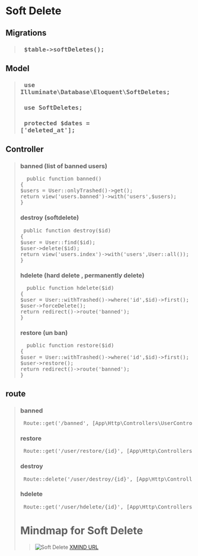 # Soft Delete
## Migrations
> ### <pre> $table->softDeletes(); </pre>


## Model
> ### <pre> use Illuminate\Database\Eloquent\SoftDeletes;</pre>
> ### <pre> use SoftDeletes; </pre>
> ### <pre> protected $dates = ['deleted_at']; </pre>


## Controller
> ### banned (list of banned users)
> <pre>  public function banned()
> {
> $users = User::onlyTrashed()->get();
> return view('users.banned')->with('users',$users); 
> } </pre>
> ### destroy (softdelete)
> <pre> public function destroy($id)
> {
> $user = User::find($id);
> $user->delete($id);
> return view('users.index')->with('users',User::all());
> } </pre>
> ### hdelete (hard delete , permanently delete)
> <pre>  public function hdelete($id)
> {
> $user = User::withTrashed()->where('id',$id)->first();
> $user->forceDelete();
> return redirect()->route('banned');
> } </pre>
> ### restore (un ban)
> <pre>  public function restore($id)
> {
> $user = User::withTrashed()->where('id',$id)->first();
> $user->restore();
> return redirect()->route('banned');
> } </pre>


## route
> ### banned
> <pre> Route::get('/banned', [App\Http\Controllers\UserController::class, 'banned'])->name('banned');</pre>
> ### restore
> <pre> Route::get('/user/restore/{id}', [App\Http\Controllers\UserController::class,'restore'])->name('user.restore'); </pre>
> ### destroy
> <pre> Route::delete('/user/destroy/{id}', [App\Http\Controllers\UserController::class,'destroy'])->name('user.destroy');</pre>
> ### hdelete
> <pre> Route::get('/user/hdelete/{id}', [App\Http\Controllers\UserController::class,'hdelete'])->name('user.hdelete'); </pre

# Mindmap for Soft Delete
> ![Soft Delete](https://user-images.githubusercontent.com/115618347/196014027-835d3163-6f20-420c-8b25-7740aed7c5e7.png)
> [XMIND URL](https://xmind.works/share/Vl3V50TE)
